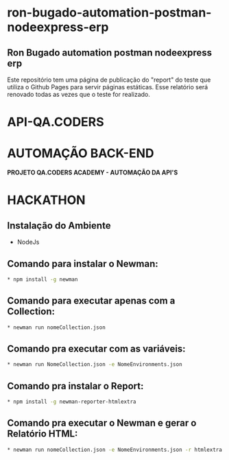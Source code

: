 # ron-bugado-automation-postman-nodeexpress-erp

## Ron Bugado automation postman nodeexpress erp
Este repositório tem uma página de publicação do "report" do teste que utiliza o Github Pages para servir páginas estáticas. Esse relatório será renovado todas as vezes que o teste for realizado.


# API-QA.CODERS
# AUTOMAÇÃO BACK-END

**PROJETO QA.CODERS ACADEMY - AUTOMAÇÃO DA API'S**
# HACKATHON

## Instalação do Ambiente

* NodeJs

## Comando para instalar o Newman:
```sh default
* npm install -g newman
```
## Comando para executar apenas com a Collection:
```sh default
* newman run nomeCollection.json
```
## Comando pra executar com as variáveis:
```sh default
* newman run NomeCollection.json -e NomeEnvironments.json
```
## Comando pra instalar o Report:
```sh default
* npm install -g newman-reporter-htmlextra
```
## Comando pra executar o Newman e gerar o Relatório HTML:
```sh default
* newman run nomeCollection.json -e NomeEnvironments.json -r htmlextra
```
